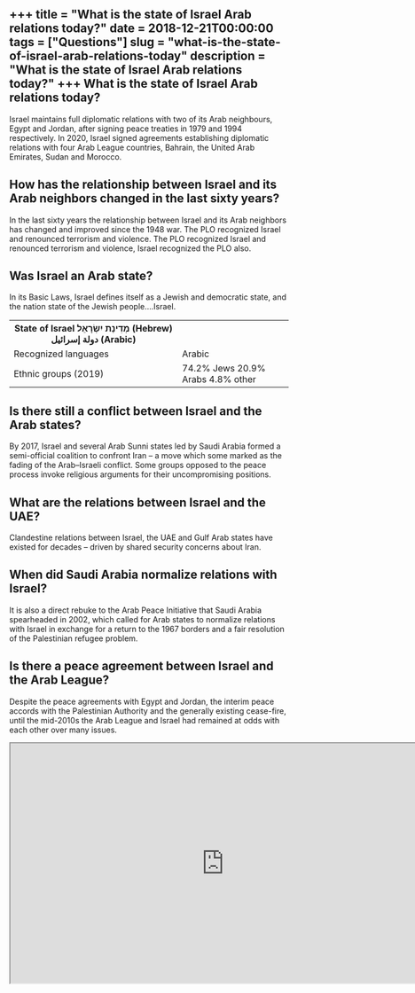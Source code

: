 +++
title = "What is the state of Israel Arab relations today?"
date = 2018-12-21T00:00:00
tags = ["Questions"]
slug = "what-is-the-state-of-israel-arab-relations-today"
description = "What is the state of Israel Arab relations today?"
+++
What is the state of Israel Arab relations today?
-------------------------------------------------

Israel maintains full diplomatic relations with two of its Arab neighbours, Egypt and Jordan, after signing peace treaties in 1979 and 1994 respectively. In 2020, Israel signed agreements establishing diplomatic relations with four Arab League countries, Bahrain, the United Arab Emirates, Sudan and Morocco.

How has the relationship between Israel and its Arab neighbors changed in the last sixty years?
-----------------------------------------------------------------------------------------------

In the last sixty years the relationship between Israel and its Arab neighbors has changed and improved since the 1948 war. The PLO recognized Israel and renounced terrorism and violence. The PLO recognized Israel and renounced terrorism and violence, Israel recognized the PLO also.

Was Israel an Arab state?
-------------------------

In its Basic Laws, Israel defines itself as a Jewish and democratic state, and the nation state of the Jewish people….Israel.

<table><tr><th>State of Israel מְדִינַת יִשְׂרָאֵל‎ (Hebrew) دولة إسرائيل (Arabic)</th></tr><tr><td>Recognized languages</td><td>Arabic</td></tr><tr><td>Ethnic groups (2019)</td><td>74.2% Jews 20.9% Arabs 4.8% other</td></tr></table>

Is there still a conflict between Israel and the Arab states?
-------------------------------------------------------------

By 2017, Israel and several Arab Sunni states led by Saudi Arabia formed a semi-official coalition to confront Iran – a move which some marked as the fading of the Arab–Israeli conflict. Some groups opposed to the peace process invoke religious arguments for their uncompromising positions.

What are the relations between Israel and the UAE?
--------------------------------------------------

Clandestine relations between Israel, the UAE and Gulf Arab states have existed for decades – driven by shared security concerns about Iran.

When did Saudi Arabia normalize relations with Israel?
------------------------------------------------------

It is also a direct rebuke to the Arab Peace Initiative that Saudi Arabia spearheaded in 2002, which called for Arab states to normalize relations with Israel in exchange for a return to the 1967 borders and a fair resolution of the Palestinian refugee problem.

Is there a peace agreement between Israel and the Arab League?
--------------------------------------------------------------

Despite the peace agreements with Egypt and Jordan, the interim peace accords with the Palestinian Authority and the generally existing cease-fire, until the mid-2010s the Arab League and Israel had remained at odds with each other over many issues.

<iframe allow="accelerometer; autoplay; clipboard-write; encrypted-media; gyroscope; picture-in-picture" allowfullscreen="" class="__youtube_prefs__  epyt-is-override  no-lazyload" data-no-lazy="1" data-origheight="433" data-origwidth="770" data-skipgform_ajax_framebjll="" height="433" id="_ytid_25295" loading="lazy" src="https://www.youtube.com/embed/_EwEhQtDk-4?enablejsapi=1&autoplay=0&cc_load_policy=0&cc_lang_pref=&iv_load_policy=1&loop=0&modestbranding=0&rel=1&fs=1&playsinline=0&autohide=2&theme=dark&color=red&controls=1&" title="YouTube player" width="770"></iframe>